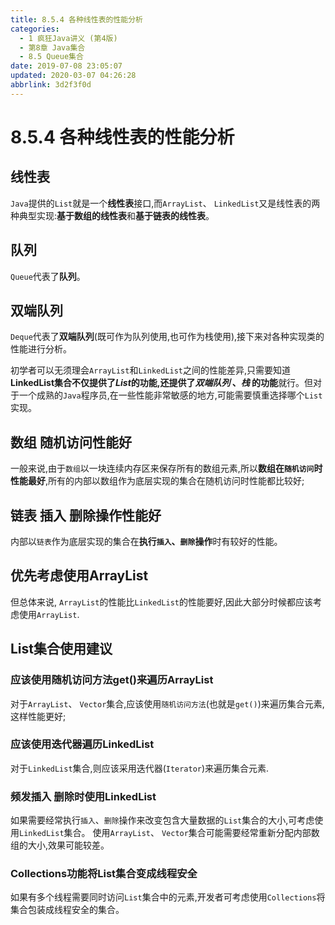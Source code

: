 ```yaml
---
title: 8.5.4 各种线性表的性能分析
categories: 
  - 1 疯狂Java讲义 (第4版)
  - 第8章 Java集合
  - 8.5 Queue集合
date: 2019-07-08 23:05:07
updated: 2020-03-07 04:26:28
abbrlink: 3d2f3f0d
---
```

# 8.5.4 各种线性表的性能分析
## 线性表
`Java`提供的`List`就是一个**线性表**接口,而`ArrayList`、 `LinkedList`又是线性表的两种典型实现:**基于数组的线性表**和**基于链表的线性表**。
## 队列
`Queue`代表了**队列**。
## 双端队列
`Deque`代表了**双端队列**(既可作为队列使用,也可作为栈使用),接下来对各种实现类的性能进行分析。

初学者可以无须理会`ArrayList`和`LinkedList`之间的性能差异,只需要知道**LinkedList集合不仅提供了*List*的功能,还提供了*双端队列* 、*栈* 的功能**就行。但对于一个成熟的`Java`程序员,在一些性能非常敏感的地方,可能需要慎重选择哪个`List`实现。

## 数组 随机访问性能好
一般来说,由于`数组`以一块连续内存区来保存所有的数组元素,所以**数组在`随机访问`时性能最好**,所有的内部以数组作为底层实现的集合在随机访问时性能都比较好;
## 链表 插入 删除操作性能好
内部以`链表`作为底层实现的集合在**执行`插入`、`删除`操作**时有较好的性能。
## 优先考虑使用ArrayList
但总体来说, `ArrayList`的性能比`LinkedList`的性能要好,因此大部分时候都应该考虑使用`ArrayList`.
## List集合使用建议
### 应该使用随机访问方法get()来遍历ArrayList
对于`ArrayList`、 `Vector`集合,应该使用`随机访问方法`(也就是`get()`)来遍历集合元素,这样性能更好;
### 应该使用迭代器遍历LinkedList
对于`LinkedList`集合,则应该采用迭代器(`Iterator`)来遍历集合元素.
### 频发插入 删除时使用LinkedList
如果需要经常执行`插入`、`删除`操作来改变包含大量数据的`List`集合的大小,可考虑使用`LinkedList`集合。
使用`ArrayList`、 `Vector`集合可能需要经常重新分配内部数组的大小,效果可能较差。
### Collections功能将List集合变成线程安全
如果有多个线程需要同时访问`List`集合中的元素,开发者可考虑使用`Collections`将集合包装成线程安全的集合。

